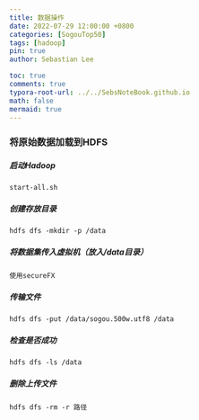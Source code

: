 ```yaml
---
title: 数据操作
date: 2022-07-29 12:00:00 +0800
categories: [SogouTop50]
tags: [hadoop]
pin: true
author: Sebastian Lee

toc: true
comments: true
typora-root-url: ../../SebsNoteBook.github.io
math: false
mermaid: true
---
```


### 将原始数据加载到HDFS

##### 启动Hadoop

```
start-all.sh
```

##### 创建存放目录

```
hdfs dfs -mkdir -p /data
```

##### 将数据集传入虚拟机（放入/data目录）

```
使用secureFX
```

##### 传输文件

```
hdfs dfs -put /data/sogou.500w.utf8 /data
```

##### 检查是否成功

```
hdfs dfs -ls /data
```

##### 删除上传文件

```
hdfs dfs -rm -r 路径
```

